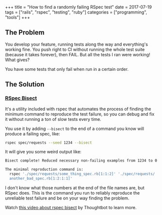 +++
title = "How to find a randomly failing RSpec test"
date = 2017-07-19
tags = ["rails", "rspec", "testing", "ruby"]
categories = ["programming", "tools"]
+++

## The Problem

You develop your feature, running tests along the way and everything's working fine. You push right to CI without running the whole test suite (because it takes forever), then FAIL. But all the tests I ran were working! What gives?

You have some tests that only fail when run in a certain order.

## The Solution

### [RSpec Bisect](https://relishapp.com/rspec/rspec-core/docs/command-line/bisect)

It's a utility included with rspec that automates the process of finding the minimum command to reproduce the test failure, so you can debug and fix it without running a ton of slow tests every time.

You use it by adding `--bisect` to the end of a command you know will produce a failing spec, like:

```bash
rspec spec/requests --seed 1234 --bisect
```

It will give you some weird output like:

```bash
Bisect complete! Reduced necessary non-failing examples from 1234 to 0 in 33.98 seconds.

The minimal reproduction command is:
  rspec './spec/requests/some_thing_spec.rb[1:1:2]' './spec/requests/
  another_bad_spec.rb[1:2:1:1]'
```

I don't know what those numbers at the end of the file names are, but RSpec does. This is the command you run to reliably reproduce the unreliable test failure and be on your way finding the problem.

Watch [this video about rspec bisect](https://thoughtbot.com/upcase/videos/rspec-bisect) by Thoughtbot to learn more.
